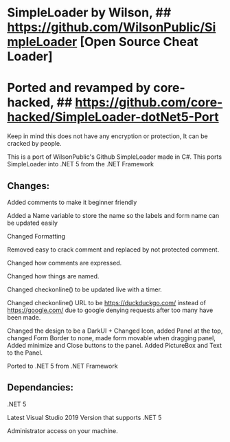 
# SimpleLoader by Wilson, ## https://github.com/WilsonPublic/SimpleLoader [Open Source Cheat Loader] 

# Ported and revamped by core-hacked, ## https://github.com/core-hacked/SimpleLoader-dotNet5-Port  

 Keep in mind this does not have any encryption or protection, It can be cracked by people. 

 This is a port of WilsonPublic's Github SimpleLoader made in C#. This ports SimpleLoader into .NET 5 from the .NET Framework


 ## Changes:
 
 Added comments to make it beginner friendly
 
 Added a Name variable to store the name so the labels and form name can be updated easily
 
 Changed Formatting
 
 Removed easy to crack comment and replaced by not protected comment.
 
 Changed how comments are expressed.
 
 Changed how things are named.
 
 Changed checkonline() to be updated live with a timer.
 
 Changed checkonline() URL to be https://duckduckgo.com/ instead of https://google.com/ due to google denying requests after too many have been made.
 
 Changed the design to be a DarkUI + Changed Icon, added Panel at the top, changed Form Border to none, made form movable when dragging panel, Added minimize and Close buttons to the panel. Added PictureBox and Text to the Panel.
 
 Ported to .NET 5 from .NET Framework

 ## Dependancies:
 
 .NET 5 
 
 Latest Visual Studio 2019 Version that supports .NET 5
 
 Administrator access on your machine.

 
